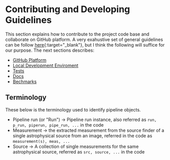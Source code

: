 # Contributing and Developing Guidelines

This section explains how to contribute to the project code base and collaborate on GitHub platform. A very exahustive set of general guidelines can be follow [here](https://github.com/apache/incubator-superset/blob/master/CONTRIBUTING.md){:target="_blank"}, but I think the following will suffice for our purpose. The next sections describes:

* [GitHub Platform](github.md)
* [Local Development Enviroment](localdevenv.md)
* [Tests](tests.md)
* [Docs](docsdev.md)
* [Bechmarks](profiling.md)

## Terminology

These below is the terminology used to identify pipeline objects.

* Pipeline run (or "Run") -> Pipeline run instance, also referred as `run, p_run, piperun, pipe_run, ...` in the code
* Measurement -> the extracted measurement from the source finder of a single astrophysical source from an image, referred in the code as `measurement(s), meas, ...`
* Source -> A collection of single measurements for the same astrophysical source, referred as `src, source, ...` in the code

